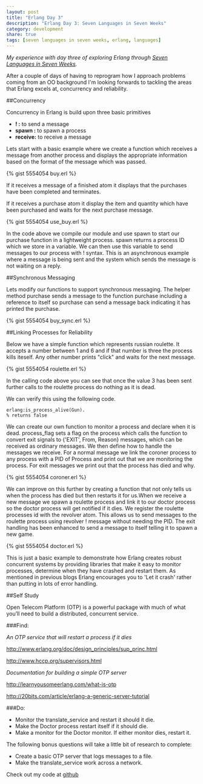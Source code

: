 ```yaml
---
layout: post
title: "Erlang Day 3"
description: "Erlang Day 3: Seven Languages in Seven Weeks"
category: development
share: true
tags: [seven languages in seven weeks, erlang, languages]
---
```


*My experience with day three of exploring Erlang through <a href="http://pragprog.com/book/btlang/seven-languages-in-seven-weeks" target="_blank">Seven Languages in Seven Weeks</a>.*

After a couple of days of having to reprogram how I approach problems coming from an OO background I'm looking forwards to tackling the areas that Erlang excels at, concurrency and reliability.

##Concurrency

Concurrency in Erlang is build upon three basic primitives

+ **! :** to send a message 
+ **spawn :** to spawn a process 
+ **receive:** to receive a message

Lets start with a basic example where we create a function which receives a message from another process and displays the appropriate information based on the format of the message which was passed.

{% gist 5554054 buy.erl %}

If it receives a message of a finished atom it displays that the purchases have been completed and terminates.

If it receives a purchase atom it display the item and quantity which have been purchased and waits for the next purchase message.

{% gist 5554054 use_buy.erl %}

In the code above we compile our module and use spawn to start our purchase function in a lightweight process. spawn returns a process ID which we store in a variable. We can then use this variable to send messages to our process with ! syntax. This is an asynchronous example where a message is being sent and the system which sends the message is not waiting on a reply.

##Synchronous Messaging 

Lets modify our functions to support synchronous messaging. The helper method purchase sends a message to the function purchase including a reference to itself so purchase can send a message back indicating it has printed the purchase.

{% gist 5554054 buy_sync.erl %}

##Linking Processes for Reliability

Below we have a simple function which represents russian roulette. It accepts a number between 1 and 6 and if that number is three the process kills iteself. Any other number prints "click" and waits for the next message.

{% gist 5554054 roulette.erl %}

In the calling code above you can see that once the value 3 has been sent further calls to the roulette process do nothing as it is dead.

We can verify this using the following code.

    erlang:is_process_alive(Gun).
    % returns false

We can create our own function to monitor a process and declare when it is dead. process_flag sets a flag on the process which calls the function to convert exit signals to {'EXIT', From, Reason} messages, which can be received as ordinary messages. We then define how to handle the messages we receive. For a normal message we link the coroner process to any process with a PID of Process and print out that we are monitoring the process. For exit messages we print out that the process has died and why.

{% gist 5554054 coroner.erl %}

We can improve on this further by creating a function that not only tells us when the process has died but then restarts it for us.When we receive a new message we spawn a roulette process and link it to our doctor process so the doctor process will get notified if it dies. We register the roulette processes id with the revolver atom. This allows us to send messages to the roulette process using revolver ! message without needing the PID. The exit handling has been enhanced to send a message to itself telling it to spawn a new game.

{% gist 5554054 doctor.erl %}

This is just a basic example to demonstrate how Erlang creates robust concurrent systems by providing libraries that make it easy to monitor processes, determine when they have crashed and restart them. As mentioned in previous blogs Erlang encourages you to 'Let it crash' rather than putting in lots of error handling.

##Self Study

Open Telecom Platform (OTP) is a powerful package with much of what you’ll need to build a distributed, concurrent service.

###Find:

*An OTP service that will restart a process if it dies*

http://www.erlang.org/doc/design_principles/sup_princ.html

http://www.hccp.org/supervisors.html 

*Documentation for building a simple OTP server*

http://learnyousomeerlang.com/what-is-otp 

http://20bits.com/article/erlang-a-generic-server-tutorial

###Do:

- Monitor the translate_service and restart it should it die.
- Make the Doctor process restart itself if it should die.
- Make a monitor for the Doctor monitor. If either monitor dies, restart it.

The following bonus questions will take a little bit of research to complete:

- Create a basic OTP server that logs messages to a file.
- Make the translate_service work across a network.


Check out my code at <a href="https://github.com/heatherjc07/seven_languages_in_seven_days/tree/master/Erlang/Day2" target="_blank">github</a>